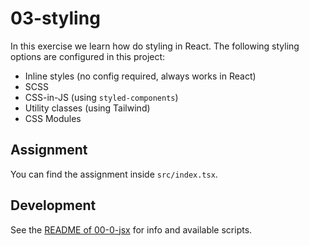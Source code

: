 # 03-styling

In this exercise we learn how do styling in React. The following styling options are configured in this project:

- Inline styles (no config required, always works in React)
- SCSS
- CSS-in-JS (using `styled-components`)
- Utility classes (using Tailwind)
- CSS Modules

## Assignment

You can find the assignment inside `src/index.tsx`.

## Development

See the [README of 00-0-jsx](../00-0-jsx/README.md#development) for info and available scripts.
